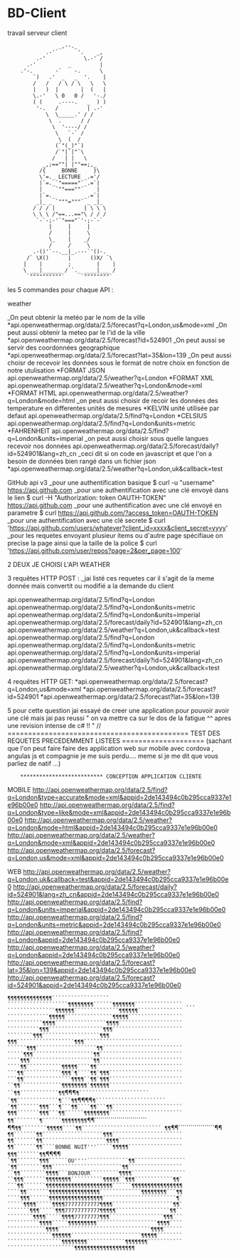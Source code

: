 # BD-Client
travail serveur client 
 
                    _,--._ 
                .-'`      '.    _,      
             .-'            \.-' /
          .-'          _         |
        .'-.       -`    -.      \
            `)   .'  _   _  '.    |
            /   /   / \ / \   \   \
            |   )  |       |  (   |
            \.-'   \ 0   0 /   '-./
            ( (     .----.   _  ) )
             '-.   /         | .-'
                \  \_____.' / /
                 \  .      / /
                  \  '----/ /
                   \   `-` /
                    \  (  /
                   (`"(_)"`)
                   /`"|`|"`\
                  /   | |   \
               _,;==""| |""==;,_
              /{     BONNE     }\
              \'=._ LECTURE _.='/
              |`=._`"====="`_.=`|
              |    `""===""`    |
              |`=._         _.=`|
             _|_ _ `"""="""` _ _|_
            / / / |         | \ \ \
            \ \ \ /"==...=="\ / / /
             `-`-;-'`"==="`'-;-`-`
                 |     |     |
                 /     |     \
                 \_    |    _/
                 /     /     \
            .-()'`--.__|_.---`'()-.
          /` \X()      |      ()X/ `\
         |    |        ;        |    |
         \ ___|______ / `._ ____|___ /
          `""""""""""`     `""""""""`

les 5 commandes pour chaque API : 

weather

_On peut obtenir la metéo par le nom de la ville
  *api.openweathermap.org/data/2.5/forecast?q=London,us&mode=xml
_On peut aussi obtenir la meteo par le l'id de la ville 
  *api.openweathermap.org/data/2.5/forecast?id=524901
_On peut aussi se servir des coordonnées geographique 
  *api.openweathermap.org/data/2.5/forecast?lat=35&lon=139 
_On peut aussi choisr de recevoir les données sous le format de notre choix en fonction de notre utulisation 
 *FORMAT JSON
  api.openweathermap.org/data/2.5/weather?q=London
 *FORMAT XML
  api.openweathermap.org/data/2.5/weather?q=London&mode=xml
 *FORMAT HTML
  api.openweathermap.org/data/2.5/weather?q=London&mode=html
_on peut aussi choisir de recoir les données des temperature en differentes unités de mesures 
 *KELVIN unité utilisée par defaut 
  api.openweathermap.org/data/2.5/find?q=London
 *CELSIUS 
  api.openweathermap.org/data/2.5/find?q=London&units=metric
 *FAHRENHEIT
  api.openweathermap.org/data/2.5/find?q=London&units=imperial
_on peut aussi choisir sous quelle langues recevoir nos données 
 api.openweathermap.org/data/2.5/forecast/daily?id=524901&lang=zh_cn
_ceci dit si on code en javascript et que l'on a besoin de données bien rangé dans un fichier json 
 *api.openweathermap.org/data/2.5/weather?q=London,uk&callback=test
 
 GitHub api v3
_pour une authentification basique
 $ curl -u "username" https://api.github.com
_pour une authentification avec une clé envoyé dans le lien 
 $ curl -H "Authorization: token OAUTH-TOKEN" https://api.github.com
_pour une authentification avec une clé envoyé en parametre
 $ curl https://api.github.com/?access_token=OAUTH-TOKEN
_pour une authentification avec une clé secrete
 $ curl 'https://api.github.com/users/whatever?client_id=xxxx&client_secret=yyyy'
_pour les requetes envoyant plusieur items ou d'autre page spécifiaue on precise la page ainsi que la taille de la police 
 $ curl 'https://api.github.com/user/repos?page=2&per_page=100'
 
2 DEUX JE CHOISI L'API WEATHER
 
3  requêtes HTTP POST :
  _jai listé ces requetes car il s'agit de la meme donnée mais convertit ou modifié a la demande du client 
  
  api.openweathermap.org/data/2.5/find?q=London
  api.openweathermap.org/data/2.5/find?q=London&units=metric
  api.openweathermap.org/data/2.5/find?q=London&units=imperial
  api.openweathermap.org/data/2.5/forecast/daily?id=524901&lang=zh_cn
  api.openweathermap.org/data/2.5/weather?q=London,uk&callback=test
  api.openweathermap.org/data/2.5/find?q=London
  api.openweathermap.org/data/2.5/find?q=London&units=metric
  api.openweathermap.org/data/2.5/find?q=London&units=imperial
  api.openweathermap.org/data/2.5/forecast/daily?id=524901&lang=zh_cn
  api.openweathermap.org/data/2.5/weather?q=London,uk&callback=test
 
 4  requêtes HTTP GET:
  *api.openweathermap.org/data/2.5/forecast?q=London,us&mode=xml
  *api.openweathermap.org/data/2.5/forecast?id=524901
  *api.openweathermap.org/data/2.5/forecast?lat=35&lon=139
     
5 pour cette question jai essayé de creer une application pour pouvoir avoir une clé mais jai pas reussi " on va mettre ca sur le dos de la fatigue ^^ apres une revision intense de c# !! "
// ============================================ TEST DES REQUETES PRECEDEMMENT LISTEES ====================
(sachant que l'on peut faire faire des application web sur mobile avec cordova , angulas js et compagnie je me suis perdu....
meme si je me dit que vous parliez de natif ...)

        ************************** CONCEPTION APPLICATION CLIENTE
MOBILE
http://api.openweathermap.org/data/2.5/find?q=London&type=accurate&mode=xml&appid=2de143494c0b295cca9337e1e96b00e0
http://api.openweathermap.org/data/2.5/find?q=London&type=like&mode=xml&appid=2de143494c0b295cca9337e1e96b00e0
http://api.openweathermap.org/data/2.5/weather?q=London&mode=html&appid=2de143494c0b295cca9337e1e96b00e0
http://api.openweathermap.org/data/2.5/weather?q=London&mode=xml&appid=2de143494c0b295cca9337e1e96b00e0
http://api.openweathermap.org/data/2.5/forecast?q=London,us&mode=xml&appid=2de143494c0b295cca9337e1e96b00e0

WEB
http://api.openweathermap.org/data/2.5/weather?q=London,uk&callback=test&appid=2de143494c0b295cca9337e1e96b00e0
http://api.openweathermap.org/data/2.5/forecast/daily?id=524901&lang=zh_cn&appid=2de143494c0b295cca9337e1e96b00e0
http://api.openweathermap.org/data/2.5/find?q=London&units=imperial&appid=2de143494c0b295cca9337e1e96b00e0
http://api.openweathermap.org/data/2.5/find?q=London&units=metric&appid=2de143494c0b295cca9337e1e96b00e0
http://api.openweathermap.org/data/2.5/find?q=London&appid=2de143494c0b295cca9337e1e96b00e0
http://api.openweathermap.org/data/2.5/weather?q=London&appid=2de143494c0b295cca9337e1e96b00e0
http://api.openweathermap.org/data/2.5/forecast?lat=35&lon=139&appid=2de143494c0b295cca9337e1e96b00e0
http://api.openweathermap.org/data/2.5/forecast?id=524901&appid=2de143494c0b295cca9337e1e96b00e0
 
 
 
 
```````````````````````¶¶¶¶¶¶¶¶¶¶¶¶¶¶``````````````````
```````````````````¶¶¶¶¶¶¶¶``````¶¶¶¶¶¶¶```````````````
... ```````````````¶¶¶¶¶¶``````````````¶¶¶¶¶¶``````````````
`````````````¶¶¶¶¶```````````````¶¶¶¶¶`````````````````
```````````¶¶¶¶````````````````¶¶¶¶````````````````````
``````````¶¶¶`````````````````¶¶¶``````````````````````
````````¶¶¶``````````````````¶¶¶```````````````````````
```````¶¶¶``````````````````¶¶¶````````````````````````
``````¶¶¶```````````````````¶¶`````````````````````````
`````¶¶¶```````````````````¶¶``````````````````````````
````¶¶¶````````````````````¶¶``````````````````````````
````¶¶```````````¶¶¶¶¶````¶¶```````````````````````````
```¶¶````````````¶¶¶`¶````¶¶`¶¶¶```````````````````````
```¶¶```````````````¶¶¶¶``¶¶`¶¶¶```````````````````````
``¶¶`````````````¶¶¶¶¶¶¶¶`¶¶¶¶¶¶```````````````````````
``¶¶````````````¶¶```````¶¶¶````¶``````````````````````
`¶¶`````````````¶```¶¶````¶¶¶¶``¶``````````````````````
`¶¶```````¶¶¶```¶```¶¶````¶¶```¶¶``````````````````````
¶¶¶```````¶¶¶```¶¶``````¶¶¶¶¶¶¶¶```````````````````````
¶¶````````¶``````¶¶¶¶¶¶¶¶``¶¶``````````````````````````
¶¶```````¶¶````````¶¶¶¶¶````¶¶`````````````````````````
¶¶```````¶¶``````````````````¶¶````````````````````````
¶¶```````¶¶```````````````````¶¶¶``````````````````````
¶¶```````¶¶````````````````````¶¶¶¶````````````````````
¶¶```````¶¶````BONNE NUIT'''`````¶¶¶¶¶`````````````````
¶¶¶```````¶¶````````````````````````¶¶¶¶```````````````
`¶¶```````¶¶¶``````OU''''`````````````¶¶````````````````
`¶¶````````¶¶¶``````````````````````¶¶`````````````````
``¶¶````````¶¶¶¶```BONJOUR`````````¶¶¶¶`````````````````
``¶¶¶```````¶¶¶¶¶¶¶¶``````````¶¶¶¶¶``¶¶¶````````````¶¶`
```¶¶```````¶¶¶¶¶¶¶¶¶¶¶¶¶¶¶¶¶¶¶¶¶``````¶¶¶¶¶¶¶¶¶¶¶¶¶¶¶¶
````¶¶```````¶¶¶¶¶¶¶¶¶¶¶¶¶¶¶¶`````````````¶¶¶¶¶¶¶¶```¶¶
````¶¶¶``````¶¶¶¶¶¶¶¶¶¶¶¶¶¶¶¶¶```````````````````````¶`
`````¶¶¶¶`````¶¶¶¶77777777777¶¶¶¶```````````````````¶¶`
```````¶¶¶`````¶¶¶77777777777¶¶¶¶¶`````````````````¶¶``
````````¶¶¶¶`````¶¶¶¶77777777¶¶¶`````````````````¶¶¶```
``````````¶¶¶¶`````¶¶¶¶¶¶¶¶¶```````````````````¶¶¶¶````
````````````¶¶¶¶`````````````````````````````¶¶¶¶``````
``````````````¶¶¶¶¶¶``````````````````````¶¶¶¶¶````````
`````````````````¶¶¶¶¶¶¶¶````````````¶¶¶¶¶¶¶```````````
`````````````````````¶¶¶¶¶¶¶¶¶¶¶¶¶¶¶¶¶¶¶```````````````


 
 
